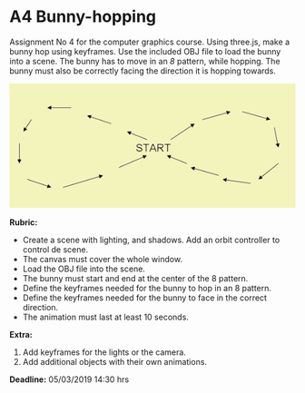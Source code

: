 # A4 Bunny-hopping

Assignment No 4 for the computer graphics course. Using three.js, make a bunny hop using keyframes. Use the included OBJ file to load the bunny into a scene. The bunny has to move in an *8* pattern, while hopping. The bunny must also be correctly facing the direction it is hopping towards.

![8pattern](8_pattern.png)

**Rubric:**

- Create a scene with lighting, and shadows. Add an orbit controller to control de scene.
- The canvas must cover the whole window.
- Load the OBJ file into the scene.
- The bunny must start and end at the center of the 8 pattern.
- Define the keyframes needed for the bunny to hop in an 8 pattern.
- Define the keyframes needed for the bunny to face in the correct direction.
- The animation must last at least 10 seconds.

**Extra:**
1. Add keyframes for the lights or the camera.
2. Add additional objects with their own animations.

**Deadline:** 05/03/2019 14:30 hrs

